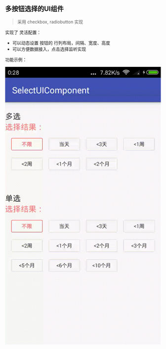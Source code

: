 ## 多按钮选择的UI组件

> 采用 checkbox, radiobutton 实现

实现了 灵活配置：
* 可以动态设置 按钮的 行列布局，间隔、宽度、高度
* 可以方便数据接入，点击选择监听实现


功能示例：

![](ScreenShot/device-2017-04-14-002906.gif)